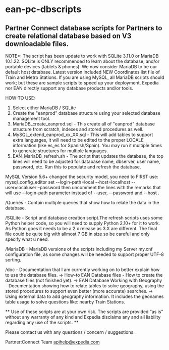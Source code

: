 ean-pc-dbscripts
================

Partner Connect database scripts for Partners to create relational database based on V3 downloadable files.
-----------------------------------------------------------------------------------------------------------

NOTE*: The script has been update to work with SQLite 3.11.0 or MariaDB 10.1.22. SQLite is ONLY recommended to learn about the database, and/or portable devices (tablets & phones). We now consider MariaDB to be our default host database.
Latest version included NEW Coordinates list file of Train and Metro Stations.
If you are using MySQL, all MariaDB scripts should work; but these are sample scripts to speed up your deployment, Expedia nor EAN directly support any database products and/or tools.

HOW-TO USE:
1. Select either MariaDB / SQLite
2. Create the "eanprod" database structure using your selected database management tool.
1. MariaDB_create_eanprod.sql - This create all of "eanprod" database structure from scratch, indexes and stored procedures as well.
2. MySQL_extend_eanprod_xx_XX.sql - This will add tables to support extra languages, it will need to be edited to the proper LOCALE information (like es_es for Spanish/Spain). You may run it multiple times to generate structures for multiple languages.
3. EAN_MariaDB_refresh.sh - The script that updates the database, the top lines will need to be adjusted for database name, dbserver, user name, password, etc. Run this to populate and refresh the database.

 MySQL Version 5.6+ changed the security model, you need to FIRST use:
 mysql_config_editor set --login-path=local --host=localhost --user=localuser –password
 then uncomment the lines with the remarks that will use --login-path parameter instead of --user, --password and --host .

/Queries - Contain multiple queries that show how to relate the data in the database.

/SQLite - Script and database creation script.The refresh scripts uses some Python helper code, so you will need to supply Python 2.10+ for it to work. As Python goes it needs to be a 2.x release as 3.X are different. The final file could be quite big with allmost 7 GB in size so be careful and only specify what u need. 

/MariaDB - MariaDB versions of the scripts including my Server my.cnf configuration file, as some changes will be needed to support proper UTF-8 sorting.

/doc - Documentation that I am currently working on to better explain how to use the database files.
-> How-to EAN Database files - How to create the database files (not finished yet).
-> EAN Database Working with Geography - Documentation showing how to relate tables to solve geography, using the stored procedures to support even better (more accurate) searches. 
-> Using external data to add geography information. It includes the geonames table usage to solve questions like: nearby Train Stations.


** Use of these scripts are at your own risk. The scripts are provided “as is” without any warranty of any kind and Expedia disclaims any and all liability regarding any use of the scripts. **

Please contact us with any questions / concern / suggestions.

Partner:Connect Team
apihelp@expedia.com

